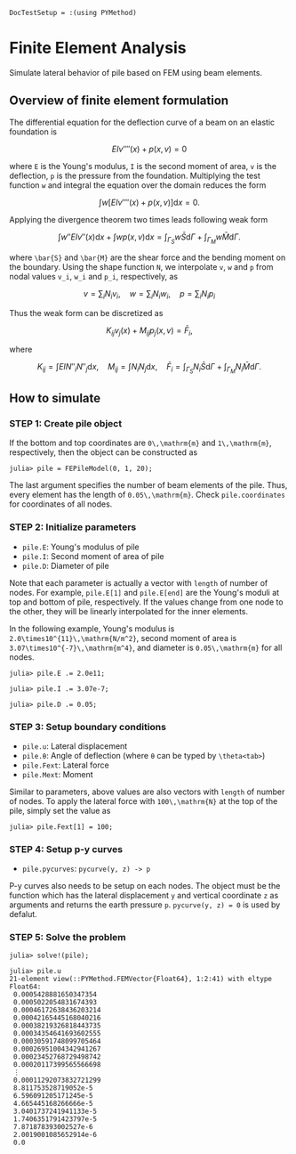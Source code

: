 ```@meta
DocTestSetup = :(using PYMethod)
```

# Finite Element Analysis

Simulate lateral behavior of pile based on FEM using beam elements.

## Overview of finite element formulation

The differential equation for the deflection curve of a beam on an elastic foundation is

```math
EIv''''(x) + p(x,v) = 0
```

where ``E`` is the Young's modulus, ``I`` is the second moment of area, ``v`` is the deflection,
``p`` is the pressure from the foundation.
Multiplying the test function ``w`` and integral the equation over the domain reduces the form

```math
\int w \left[ EIv''''(x) + p(x,v) \right] \mathrm{d}x = 0.
```

Applying the divergence theorem two times leads following weak form

```math
\int w'' EIv''(x) \mathrm{d}x + \int w p(x,v) \mathrm{d}x =
    \int_{\Gamma_S} w \bar{S} \mathrm{d}\Gamma + \int_{\Gamma_M} w \bar{M} \mathrm{d}\Gamma.
```

where ``\bar{S}`` and ``\bar{M}`` are the shear force and the bending moment on the boundary.
Using the shape function ``N``, we interpolate ``v``, ``w`` and ``p`` from nodal values ``v_i``, ``w_i`` and ``p_i``, respectively, as

```math
v = \sum_i N_i v_i,\quad
w = \sum_i N_i w_i,\quad
p = \sum_i N_i p_i
```

Thus the weak form can be discretized as

```math
K_{ij} v_j(x) + M_{ij} p_j(x,v) = \bar{F}_i,
```

where

```math
K_{ij} = \int EI N''_i N''_j \mathrm{d}x,\quad M_{ij} = \int N_i N_j \mathrm{d}x,\quad
    \bar{F}_i = \int_{\Gamma_S} N_i \bar{S} \mathrm{d}\Gamma + \int_{\Gamma_M} N_i \bar{M} \mathrm{d}\Gamma.
```

## How to simulate

### STEP 1: Create pile object

If the bottom and top coordinates are ``0\,\mathrm{m}`` and ``1\,\mathrm{m}``, respectively,
then the object can be constructed as

```jldoctest pile
julia> pile = FEPileModel(0, 1, 20);
```

The last argument specifies the number of beam elements of the pile.
Thus, every element has the length of ``0.05\,\mathrm{m}``.
Check `pile.coordinates` for coordinates of all nodes.

### STEP 2: Initialize parameters

* `pile.E`: Young's modulus of pile
* `pile.I`: Second moment of area of pile
* `pile.D`: Diameter of pile

Note that each parameter is actually a vector with `length` of number of nodes.
For example, `pile.E[1]` and `pile.E[end]` are the Young's moduli at top and bottom of pile, respectively.
If the values change from one node to the other, they will be linearly interpolated for the inner elements.

In the following example, Young's modulus is ``2.0\times10^{11}\,\mathrm{N/m^2}``,
second moment of area is ``3.07\times10^{-7}\,\mathrm{m^4}``,
and diameter is ``0.05\,\mathrm{m}`` for all nodes.

```jldoctest pile
julia> pile.E .= 2.0e11;

julia> pile.I .= 3.07e-7;

julia> pile.D .= 0.05;
```

### STEP 3: Setup boundary conditions

* `pile.u`: Lateral displacement
* `pile.θ`: Angle of deflection (where `θ` can be typed by `\theta<tab>`)
* `pile.Fext`: Lateral force
* `pile.Mext`: Moment

Similar to parameters, above values are also vectors with `length` of number of nodes.
To apply the lateral force with ``100\,\mathrm{N}`` at the top of the pile, simply set the value as

```jldoctest pile
julia> pile.Fext[1] = 100;
```

### STEP 4: Setup p-y curves

* `pile.pycurves`: `pycurve(y, z) -> p`

P-y curves also needs to be setup on each nodes.
The object must be the function which has the lateral displacement `y` and
vertical coordinate `z` as arguments and returns the earth pressure `p`.
`pycurve(y, z) = 0` is used by defalut.

### STEP 5: Solve the problem

```jldoctest pile
julia> solve!(pile);

julia> pile.u
21-element view(::PYMethod.FEMVector{Float64}, 1:2:41) with eltype Float64:
 0.0005428881650347354
 0.0005022054831674393
 0.00046172638436203214
 0.00042165445168040216
 0.00038219326818443735
 0.00034354641693602555
 0.00030591748099705464
 0.00026951004342941267
 0.00023452768729498742
 0.00020117399565566698
 ⋮
 0.00011292073832721299
 8.811753528719052e-5
 6.596091205171245e-5
 4.665445168266666e-5
 3.0401737241941133e-5
 1.7406351791423797e-5
 7.871878393002527e-6
 2.0019001085652914e-6
 0.0
```
